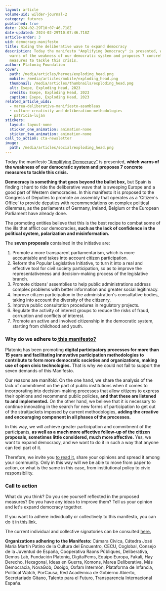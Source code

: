 ```yaml
---
layout: article
volume-uid: wilder-journal-2
category: futures
published: true
date: 2024-02-29T10:07:46.718Z
date-updated: 2024-02-29T10:07:46.718Z
article-order: 3
uid: democracy-manifesto
title: Riding the deliberative wave to expand democracy
description: Today the manifesto "Amplifying Democracy" is presented, which
  warns of the weakness of our democratic system and proposes 7 concrete
  measures to tackle this crisis.
author: Platoniq Foundation
cover:
  path: /media/articles/heroes/exploding_head.png
  mobile: /media/articles/mobile/exploding_head.png
  thumbnail: /media/articles/thumbnails/exploding_head.png
  alt: Esepe, Exploding Head, 2023
  credits: Esepe, Exploding Head, 2023
  caption: Esepe, Exploding Head, 2023
related_article_uids:
  - marea-deliberativa-manifiesto-asambleas
  - culture-creativity-and-deliberation-methodologies
  - patricia-lujan
stickers:
  layout: layout-none
  sticker_one_animation: animation-none
  sticker_two_animation: animation-none
call_to_action: cta-newsletter
image:
  path: /media/articles/social/exploding_head.png
---
```

Today the manifesto ["Amplifying Democracy"](https://ampliandodemocracia.org/manifiesto-por-la-ampliacion-de-la-democracia/) is presented, **which warns of the weakness of our democratic system and proposes 7 concrete measures to tackle this crisis.**

**Democracy is something that goes beyond the ballot box,** but Spain is finding it hard to ride the deliberative wave that is sweeping Europe and a good part of Western democracies. In this manifesto it is proposed to the Congress of Deputies to promote an assembly that operates as a 'Citizen's Office' to provide deputies with recommendations on complex political dilemmas, as the parliaments of Germany, Ireland, Belgium or the European Parliament have already done.

The promoting entities believe that this is the best recipe to combat some of the ills that afflict our democracies, **such as the lack of confidence in the political system, polarization and misinformation.**

The **seven proposals** contained in the initiative are:

1. Promote a more transparent parliamentarism, which is more accountable and takes into account citizen participation.
2. Reform the Popular Legislative Initiative, to turn it into a real and effective tool for civil society participation, so as to improve the representativeness and decision-making process of the legislative branch.
3. Promote citizens' assemblies to help public administrations address complex problems with better information and greater social legitimacy.
4. Improve citizen participation in the administration's consultative bodies, taking into account the diversity of the citizenry.
5. Improve public consultation procedures in regulatory projects.
6. Regulate the activity of interest groups to reduce the risks of fraud, corruption and conflicts of interest.
7. Promote an active and involved citizenship in the democratic system, starting from childhood and youth.

### **Why do we adhere to[ this manifesto?](https://ampliandodemocracia.org/manifiesto-por-la-ampliacion-de-la-democracia/)**

Platoniq has been promoting **digital participatory processes for more than 15 years and facilitating innovative participation methodologies to contribute to form more democratic societies and organizations, making use of open civic technologies.** That is why we could not fail to support the seven demands of this Manifesto.

Our reasons are manifold. On the one hand, we share the analysis of the lack of commitment on the part of public institutions when it comes to incorporating into decision-making processes that allow citizens to express their opinions and recommend public policies, **and that these are listened to and implemented.** On the other hand, we believe that it is necessary to continue innovating in the search for new forms of participation to get out of the straitjackets imposed by current methodologies, **adding the creative and encouraging component in all phases of the processes.**

In this way, we will achieve greater participation and commitment of the participants, **as well as a much more affective follow-up of the citizen proposals, sometimes little considered, much more affective.** Yes, we want to expand democracy, and we want to do it in such a way that anyone can feel part of it. 

Therefore, we invite you [to read it](https://ampliandodemocracia.org/manifiesto-por-la-ampliacion-de-la-democracia/), share your opinions and spread it among your community. Only in this way will we be able to move from paper to action, or what is the same in this case, from institutional policy to civic responsibility.

### Call to action

What do you think? Do you see yourself reflected in the proposed measures? Do you have any ideas to improve them? Tell us your opinion and let's expand democracy together.

If you want to adhere individually or collectively to this manifesto, you can do it in[ this link.](https://ampliandodemocracia.org/manifiesto-por-la-ampliacion-de-la-democracia/)

The current individual and collective signatories can be consulted [here.](https://docs.google.com/document/d/1bthN4p7DxwiUms6gUQ4V4AvGnWUqn17m/edit?rtpof=true&sd=true)

**Organizations adhering to the Manifesto:** Cámara Cívica, Cátedra José María Martín Patino de la Cultura del Encuentro, CECU, Coglobal, Consejo de la Juventud de España, Cooperativa Raons Públiques, Deliberativa, Demos Lab, Fundación Platoniq, DigitalFems, Equipo Europa, Fakali, Hay Derecho, Hexagonal, Ideas en Guerra, Komons, Marea Deliberativa, Más Democracia, NovaGob, Osoigo, Oxfam Intermón, Plataforma de Infancia, Political Watch, PorCausa, Red Académica de Gobierno Abierto, Secretariado Gitano, Talento para el Futuro, Transparencia Internacional España.
